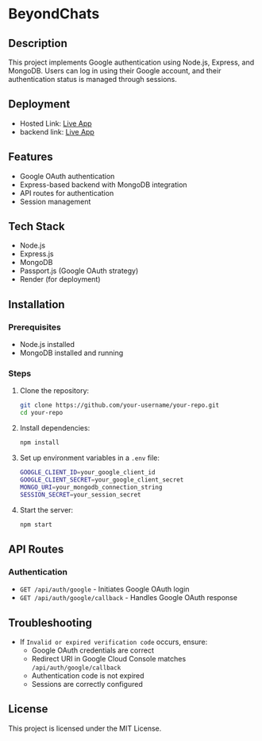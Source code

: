# BeyondChats

## Description
This project implements Google authentication using Node.js, Express, and MongoDB. Users can log in using their Google account, and their authentication status is managed through sessions.
## Deployment
- Hosted Link: [Live App](https://beyond-chats-sooty.vercel.app/register)
- backend link: [Live App](https://beyondchats-cr91.onrender.com)
## Features
- Google OAuth authentication
- Express-based backend with MongoDB integration
- API routes for authentication
- Session management

## Tech Stack
- Node.js
- Express.js
- MongoDB
- Passport.js (Google OAuth strategy)
- Render (for deployment)

## Installation
### Prerequisites
- Node.js installed
- MongoDB installed and running

### Steps
1. Clone the repository:
   ```sh
   git clone https://github.com/your-username/your-repo.git
   cd your-repo
   ```

2. Install dependencies:
   ```sh
   npm install
   ```

3. Set up environment variables in a `.env` file:
   ```sh
   GOOGLE_CLIENT_ID=your_google_client_id
   GOOGLE_CLIENT_SECRET=your_google_client_secret
   MONGO_URI=your_mongodb_connection_string
   SESSION_SECRET=your_session_secret
   ```

4. Start the server:
   ```sh
   npm start
   ```

## API Routes
### Authentication
- `GET /api/auth/google` - Initiates Google OAuth login
- `GET /api/auth/google/callback` - Handles Google OAuth response


## Troubleshooting
- If `Invalid or expired verification code` occurs, ensure:
  - Google OAuth credentials are correct
  - Redirect URI in Google Cloud Console matches `/api/auth/google/callback`
  - Authentication code is not expired
  - Sessions are correctly configured

## License
This project is licensed under the MIT License.

